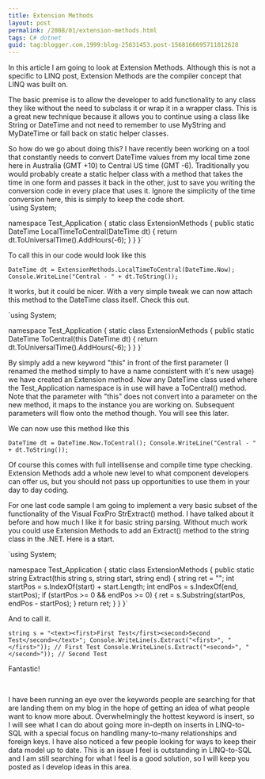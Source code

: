 ```yaml
---
title: Extension Methods
layout: post
permalink: /2008/01/extension-methods.html
tags: C# dotnet
guid: tag:blogger.com,1999:blog-25631453.post-1568166695711012628
---
```



In this article I am going to look at Extension Methods. Although this is not a specific to LINQ post, Extension Methods are the compiler concept that LINQ was built on.  
  
The basic premise is to allow the developer to add functionality to any class they like without the need to subclass it or wrap it in a wrapper class. This is a great new technique because it allows you to continue using a class like String or DateTime and not need to remember to use MyString and MyDateTime or fall back on static helper classes.  
  
So how do we go about doing this?    I have recently been working on a tool that constantly needs to convert DateTime values from my local time zone here in Australia (GMT +10) to Central US time (GMT -6). Traditionally you would probably create a static helper class with a method that takes the time in one form and passes it back in the other, just to save you writing the conversion code in every place that uses it. Ignore the simplicity of the time conversion here, this is simply to keep the code short.  
     `using System;

namespace Test_Application
{
    static class ExtensionMethods
    {
        public static DateTime LocalTimeToCentral(DateTime dt)
        {
            return dt.ToUniversalTime().AddHours(-6);
        }
    }
}`




To call this in our code would look like this  



  `DateTime dt = ExtensionMethods.LocalTimeToCentral(DateTime.Now);
Console.WriteLine("Central - " + dt.ToString());`




It works, but it could be nicer. With a very simple tweak we can now attach this method to the DateTime class itself. Check this out.  



  `using System;

namespace Test_Application
{
    static class ExtensionMethods
    {
        public static DateTime ToCentral(this DateTime dt)
        {
            return dt.ToUniversalTime().AddHours(-6);
        }
    }
}`




By simply add a new keyword "this" in front of the first parameter (I renamed the method simply to have a name consistent with it's new usage) we have created an Extension method. Now any DateTime class used where the Test_Application namespace is in use will have a ToCentral() method.
  Note that the parameter with "this" does not convert into a parameter on the new method, it maps to the instance you are working on. Subsequent parameters will flow onto the method though. You will see this later.  



We can now use this method like this  



  `DateTime dt = DateTime.Now.ToCentral();
Console.WriteLine("Central - " + dt.ToString());`




Of course this comes with full intellisense and compile time type checking.
  Extension Methods add a whole new level to what component developers can offer us, but you should not pass up opportunities to use them in your day to day coding.  



For one last code sample I am going to implement a very basic subset of the functionality of the Visual FoxPro StrExtract() method. I have talked about it before and how much I like it for basic string parsing. Without much work you could use Extension Methods to add an Extract() method to the string class in the .NET. Here is a start.  



  `using System;

namespace Test_Application
{
    static class ExtensionMethods
    {
        public static string Extract(this string s, string start, string end)
        {
            string ret = "";
            int startPos = s.IndexOf(start) + start.Length;
            int endPos = s.IndexOf(end, startPos);
            if (startPos >= 0 && endPos >= 0)
            {
                ret = s.Substring(startPos, endPos - startPos);
            }
            return ret;
        }
    }
}`




And to call it.  



  `string s = "<text><first>First Test</first><second>Second Test</second></text>";
Console.WriteLine(s.Extract("<first>", "</first>")); // First Test
Console.WriteLine(s.Extract("<second>", "</second>")); // Second Test`




Fantastic!  



   



I have been running an eye over the keywords people are searching for that are landing them on my blog in the hope of getting an idea of what people want to know more about. Overwhelmingly the hottest keyword is insert, so I will see what I can do about going more in-depth on inserts in LINQ-to-SQL with a special focus on handling many-to-many relationships and foreign keys. I have also noticed a few people looking for ways to keep their data model up to date. This is an issue I feel is outstanding in LINQ-to-SQL and I am still searching for what I feel is a good solution, so I will keep you posted as I develop ideas in this area.  
  
